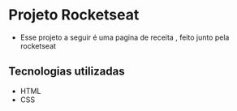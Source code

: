 # Projeto Rocketseat 
- Esse projeto a seguir é uma pagina de receita , feito junto pela rocketseat
## Tecnologias utilizadas
- HTML
- CSS 
